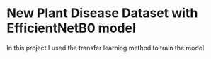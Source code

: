 # New Plant Disease Dataset with EfficientNetB0 model

In this project I used the transfer learning method to train the model
